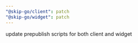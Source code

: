 ```yaml
---
"@skip-go/client": patch
"@skip-go/widget": patch
---
```


update prepublish scripts for both client and widget
